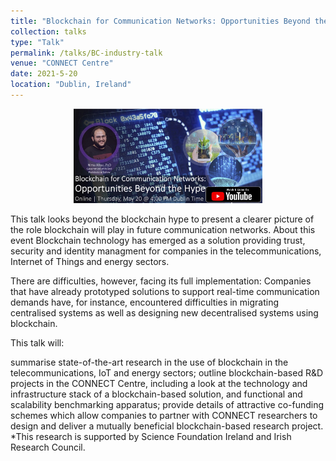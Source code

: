 ```yaml
---
title: "Blockchain for Communication Networks: Opportunities Beyond the Hype"
collection: talks
type: "Talk"
permalink: /talks/BC-industry-talk
venue: "CONNECT Centre"
date: 2021-5-20
location: "Dublin, Ireland"
---
```

<!-- [![Industry Talk 2021](https://github.com/nimaafraz/nimaafraz.github.io/blob/e2d3d940aa15f2aa5a2cf48aa14cd79ed8051948/images/IndustryTalk.jpeg)](https://www.youtube.com/watch?v=V-GOpEkM1OE)
 -->
<div align="center">
      <a href="https://www.youtube.com/watch?v=V-GOpEkM1OE">
     <img 
      src="../images/talks/IndustryTalk2021.jpg" 
      alt="Everything Is AWESOME" 
      style="width:60%;">
      </a>
    </div>



This talk looks beyond the blockchain hype to present a clearer picture of the role blockchain will play in future communication networks.
About this event
Blockchain technology has emerged as a solution providing trust, security and identity managment for companies in the telecommunications, Internet of Things and energy sectors.

There are difficulties, however, facing its full implementation: Companies that have already prototyped solutions to support real-time communication demands have, for instance, encountered difficulties in migrating centralised systems as well as designing new decentralised systems using blockchain.

This talk will:

summarise state-of-the-art research in the use of blockchain in the telecommunications, IoT and energy sectors;
outline blockchain-based R&D projects in the CONNECT Centre, including a look at the technology and infrastructure stack of a blockchain-based solution, and functional and scalability benchmarking apparatus;
provide details of attractive co-funding schemes which allow companies to partner with CONNECT researchers to design and deliver a mutually beneficial blockchain-based research project.
*This research is supported by Science Foundation Ireland and Irish Research Council.

